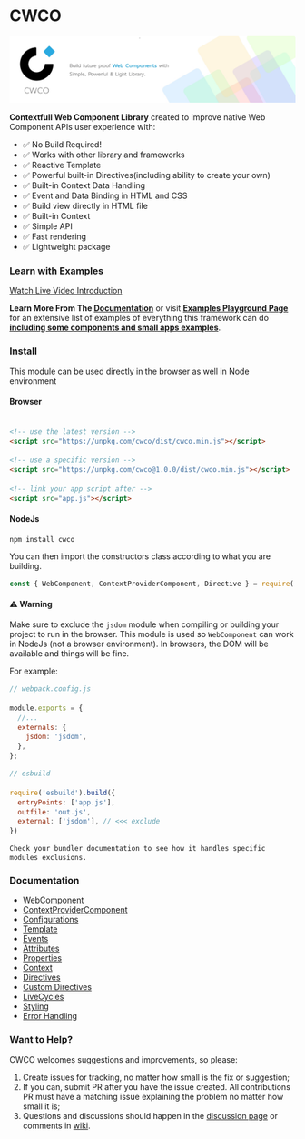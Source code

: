 # CWCO

![CWCO Banner](https://github.com/beforesemicolon/cwco/blob/master/docs/Git-Banner.jpg)

**Contextfull Web Component Library** created to improve native Web Component APIs user experience with:
- ✅ No Build Required!
- ✅ Works with other library and frameworks
- ✅ Reactive Template
- ✅ Powerful built-in Directives(including ability to create your own)
- ✅ Built-in Context Data Handling
- ✅ Event and Data Binding in HTML and CSS
- ✅ Build view directly in HTML file
- ✅ Built-in Context
- ✅ Simple API
- ✅ Fast rendering
- ✅ Lightweight package

### Learn with Examples

[Watch Live Video Introduction](https://www.youtube.com/watch?v=yv3BeEssw9E)

**Learn More From The [Documentation](https://github.com/beforesemicolon/cwco/tree/master/docs)** or 
visit **[Examples Playground Page](https://beforesemicolon.github.io/cwco/?example=create-component.html&theme=neo&file=app.js)** for
an extensive list of examples of everything this framework can do 
**[including some components and small apps examples](https://beforesemicolon.github.io/cwco/?example=app-calculator.html&theme=neo&file=app.js)**.

### Install

This module can be used directly in the browser as well in Node environment

#### Browser
```html 

<!-- use the latest version -->
<script src="https://unpkg.com/cwco/dist/cwco.min.js"></script>

<!-- use a specific version -->
<script src="https://unpkg.com/cwco@1.0.0/dist/cwco.min.js"></script>

<!-- link your app script after -->
<script src="app.js"></script>
```

#### NodeJs

```
npm install cwco
```

You can then import the constructors class according to what you are building.

```js
const { WebComponent, ContextProviderComponent, Directive } = require('cwco');
```

#### ⚠️ Warning

Make sure to exclude the `jsdom` module when compiling or building your project to run in the browser.
This module is used so `WebComponent` can work in NodeJs (not a browser environment). In browsers, the DOM
will be available and things will be fine.

For example:

```js
// webpack.config.js

module.exports = {
  //...
  externals: {
    jsdom: 'jsdom',
  },
};
```

```js
// esbuild

require('esbuild').build({
  entryPoints: ['app.js'],
  outfile: 'out.js',
  external: ['jsdom'], // <<< exclude
})
```

    Check your bundler documentation to see how it handles specific modules exclusions.

### Documentation

- [WebComponent](https://github.com/beforesemicolon/cwco/blob/master/docs/WebComponent.md)
- [ContextProviderComponent](https://github.com/beforesemicolon/cwco/blob/master/docs/ContextProviderComponent.md)
- [Configurations](https://github.com/beforesemicolon/cwco/blob/master/docs/configurations.md)
- [Template](https://github.com/beforesemicolon/cwco/blob/master/docs/template.md)
- [Events](https://github.com/beforesemicolon/cwco/blob/master/docs/events.md)
- [Attributes](https://github.com/beforesemicolon/cwco/blob/master/docs/attributes.md)
- [Properties](https://github.com/beforesemicolon/cwco/blob/master/docs/properties.md)
- [Context](https://github.com/beforesemicolon/cwco/blob/master/docs/context.md)
- [Directives](https://github.com/beforesemicolon/cwco/blob/master/docs/directives.md)
- [Custom Directives](https://github.com/beforesemicolon/cwco/blob/master/docs/custom-directives.md)
- [LiveCycles](https://github.com/beforesemicolon/cwco/blob/master/docs/livecycles.md)
- [Styling](https://github.com/beforesemicolon/cwco/blob/master/docs/stylesheet.md)
- [Error Handling](https://github.com/beforesemicolon/cwco/blob/master/docs/errors.md)

### Want to Help?

CWCO welcomes suggestions and improvements, so please:
1. Create issues for tracking, no matter how small is the fix or suggestion;
2. If you can, submit PR after you have the issue created. All contributions PR must have a matching issue explaining the problem no matter how small it is;
3. Questions and discussions should happen in the [discussion page](https://github.com/beforesemicolon/cwco/discussions) or comments in [wiki](https://github.com/beforesemicolon/cwco/wiki).





